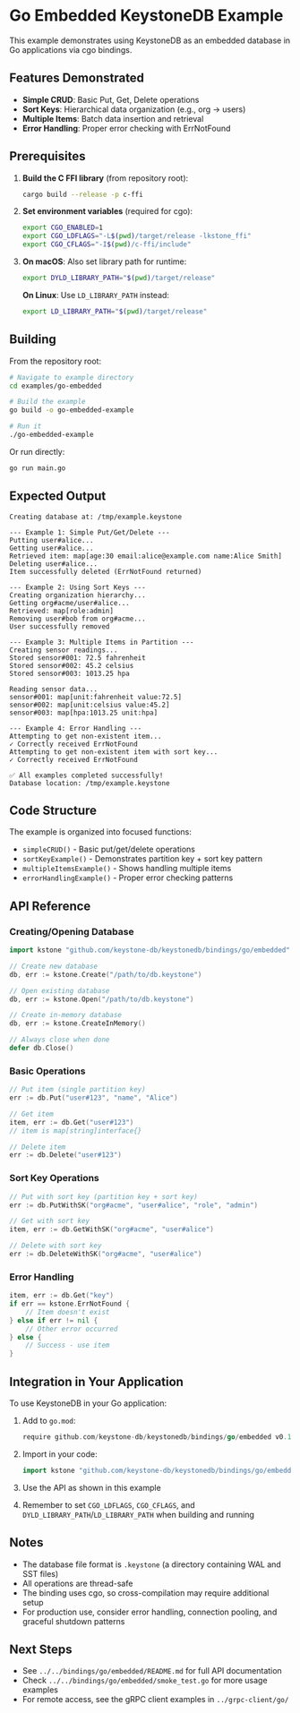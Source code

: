 # Go Embedded KeystoneDB Example

This example demonstrates using KeystoneDB as an embedded database in Go applications via cgo bindings.

## Features Demonstrated

- **Simple CRUD**: Basic Put, Get, Delete operations
- **Sort Keys**: Hierarchical data organization (e.g., org → users)
- **Multiple Items**: Batch data insertion and retrieval
- **Error Handling**: Proper error checking with ErrNotFound

## Prerequisites

1. **Build the C FFI library** (from repository root):
   ```bash
   cargo build --release -p c-ffi
   ```

2. **Set environment variables** (required for cgo):
   ```bash
   export CGO_ENABLED=1
   export CGO_LDFLAGS="-L$(pwd)/target/release -lkstone_ffi"
   export CGO_CFLAGS="-I$(pwd)/c-ffi/include"
   ```

3. **On macOS**: Also set library path for runtime:
   ```bash
   export DYLD_LIBRARY_PATH="$(pwd)/target/release"
   ```

   **On Linux**: Use `LD_LIBRARY_PATH` instead:
   ```bash
   export LD_LIBRARY_PATH="$(pwd)/target/release"
   ```

## Building

From the repository root:

```bash
# Navigate to example directory
cd examples/go-embedded

# Build the example
go build -o go-embedded-example

# Run it
./go-embedded-example
```

Or run directly:

```bash
go run main.go
```

## Expected Output

```
Creating database at: /tmp/example.keystone

--- Example 1: Simple Put/Get/Delete ---
Putting user#alice...
Getting user#alice...
Retrieved item: map[age:30 email:alice@example.com name:Alice Smith]
Deleting user#alice...
Item successfully deleted (ErrNotFound returned)

--- Example 2: Using Sort Keys ---
Creating organization hierarchy...
Getting org#acme/user#alice...
Retrieved: map[role:admin]
Removing user#bob from org#acme...
User successfully removed

--- Example 3: Multiple Items in Partition ---
Creating sensor readings...
Stored sensor#001: 72.5 fahrenheit
Stored sensor#002: 45.2 celsius
Stored sensor#003: 1013.25 hpa

Reading sensor data...
sensor#001: map[unit:fahrenheit value:72.5]
sensor#002: map[unit:celsius value:45.2]
sensor#003: map[hpa:1013.25 unit:hpa]

--- Example 4: Error Handling ---
Attempting to get non-existent item...
✓ Correctly received ErrNotFound
Attempting to get non-existent item with sort key...
✓ Correctly received ErrNotFound

✅ All examples completed successfully!
Database location: /tmp/example.keystone
```

## Code Structure

The example is organized into focused functions:

- `simpleCRUD()` - Basic put/get/delete operations
- `sortKeyExample()` - Demonstrates partition key + sort key pattern
- `multipleItemsExample()` - Shows handling multiple items
- `errorHandlingExample()` - Proper error checking patterns

## API Reference

### Creating/Opening Database

```go
import kstone "github.com/keystone-db/keystonedb/bindings/go/embedded"

// Create new database
db, err := kstone.Create("/path/to/db.keystone")

// Open existing database
db, err := kstone.Open("/path/to/db.keystone")

// Create in-memory database
db, err := kstone.CreateInMemory()

// Always close when done
defer db.Close()
```

### Basic Operations

```go
// Put item (single partition key)
err := db.Put("user#123", "name", "Alice")

// Get item
item, err := db.Get("user#123")
// item is map[string]interface{}

// Delete item
err := db.Delete("user#123")
```

### Sort Key Operations

```go
// Put with sort key (partition key + sort key)
err := db.PutWithSK("org#acme", "user#alice", "role", "admin")

// Get with sort key
item, err := db.GetWithSK("org#acme", "user#alice")

// Delete with sort key
err := db.DeleteWithSK("org#acme", "user#alice")
```

### Error Handling

```go
item, err := db.Get("key")
if err == kstone.ErrNotFound {
    // Item doesn't exist
} else if err != nil {
    // Other error occurred
} else {
    // Success - use item
}
```

## Integration in Your Application

To use KeystoneDB in your Go application:

1. Add to `go.mod`:
   ```go
   require github.com/keystone-db/keystonedb/bindings/go/embedded v0.1.0
   ```

2. Import in your code:
   ```go
   import kstone "github.com/keystone-db/keystonedb/bindings/go/embedded"
   ```

3. Use the API as shown in this example

4. Remember to set `CGO_LDFLAGS`, `CGO_CFLAGS`, and `DYLD_LIBRARY_PATH`/`LD_LIBRARY_PATH` when building and running

## Notes

- The database file format is `.keystone` (a directory containing WAL and SST files)
- All operations are thread-safe
- The binding uses cgo, so cross-compilation may require additional setup
- For production use, consider error handling, connection pooling, and graceful shutdown patterns

## Next Steps

- See `../../bindings/go/embedded/README.md` for full API documentation
- Check `../../bindings/go/embedded/smoke_test.go` for more usage examples
- For remote access, see the gRPC client examples in `../grpc-client/go/`
